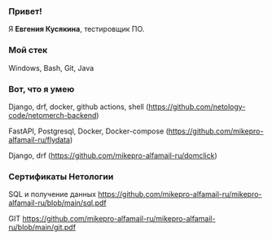 ### Привет!
Я <b>Евгения Кусякина</b>, тестировщик ПО.

### Мой стек
Windows, Bash, Git, Java

### Вот, что я умею
Django, drf, docker, github actions, shell (https://github.com/netology-code/netomerch-backend)

FastAPI, Postgresql, Docker, Docker-compose (https://github.com/mikepro-alfamail-ru/flydata)

Django, drf (https://github.com/mikepro-alfamail-ru/domclick)

### Сертификаты Нетологии

SQL и получение данных https://github.com/mikepro-alfamail-ru/mikepro-alfamail-ru/blob/main/sql.pdf

GIT https://github.com/mikepro-alfamail-ru/mikepro-alfamail-ru/blob/main/git.pdf

